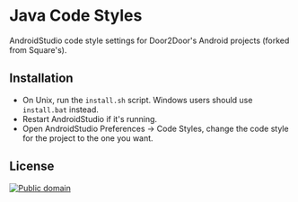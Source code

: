 Java Code Styles
================

AndroidStudio code style settings for Door2Door's Android projects (forked from Square's).


Installation
------------

 * On Unix, run the `install.sh` script. Windows users should use `install.bat` instead.
 * Restart AndroidStudio if it's running.
 * Open AndroidStudio Preferences -> Code Styles, change the code style for the
   project to the one you want.


License
-------

[![Public domain](https://licensebuttons.net/p/zero/1.0/88x31.png)](https://creativecommons.org/publicdomain/zero/1.0/legalcode)
